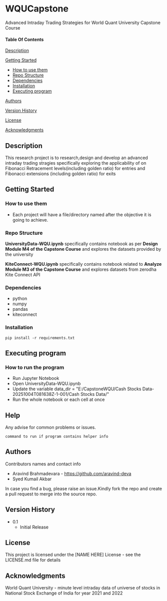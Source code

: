 # WQUCapstone

Advanced Intraday Trading Strategies for World Quant University Capstone Course

#### Table Of Contents

[Description](#description)

[Getting Started](#getting-started)
  * [How to use them](#how-to-use-them)
  * [Repo Structure](#repo-structure)
  * [Dependencies](#dependencies)
  * [Installation](#installation)
  * [Executing program](#executing-program)

[Authors](#authors)

[Version History](#version-history)

[License](#license)

[Acknowledgments](#acknowledgments)


## Description

This research project is to research,design and develop an advanced intraday trading stragies specifically exploring the applicability of on Fibonacci Retracement levels(including golden ratio) for entries and Fibonacci extensions (including golden ratio) for exits 

## Getting Started

### How to use them

- Each project will have a file/directory named after the objective it is going to achieve. 

### Repo Structure
 

**UniversityData-WQU.ipynb** specifically contains notebook as per **Design Module M4 of the Capstone Course** and explores the datasets provided by the university 

**KiteConnect-WQU.ipynb** specifically contains notebook related to  **Analyze Module M3 of the Capstone Course** and explores datasets from zerodha Kite Connect API

### Dependencies

* python
* numpy
* pandas
* kiteconnect


### Installation 
```
pip install -r requirements.txt
```

## Executing program

### How to run the program
* Run Jupyter Notebook 
* Open UniversityData-WQU.ipynb
* Update the variable data_dir = "E:/CapstoneWQU/Cash Stocks Data-20251004T081638Z-1-001/Cash Stocks Data/"
* Run the whole notebook or each cell at once

## Help

Any advise for common problems or issues.
```
command to run if program contains helper info
```

## Authors

Contributors names and contact info

* Aravind Brahmadevara - https://github.com/aravind-deva
* Syed Kumail Akbar

In case you find a bug, please raise an issue.Kindly fork the repo and create a pull request to merge into the source repo.

## Version History

* 0.1
    * Initial Release

## License

This project is licensed under the [NAME HERE] License - see the LICENSE.md file for details

## Acknowledgments

World Quant University - minute level intraday data of universe of stocks in National Stock Exchange of India for year 2021 and 2022